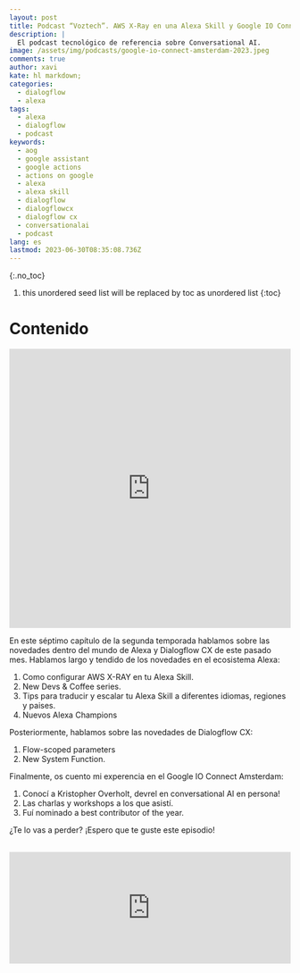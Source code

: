 ```yaml
---
layout: post
title: Podcast “Voztech”. AWS X-Ray en una Alexa Skill y Google IO Connect Amsterdam
description: |
  El podcast tecnológico de referencia sobre Conversational AI.
image: /assets/img/podcasts/google-io-connect-amsterdam-2023.jpeg
comments: true
author: xavi
kate: hl markdown;
categories:
  - dialogflow
  - alexa
tags:
  - alexa
  - dialogflow
  - podcast
keywords:
  - aog
  - google assistant
  - google actions
  - actions on google
  - alexa
  - alexa skill
  - dialogflow
  - dialogflowcx
  - dialogflow cx
  - conversationalai
  - podcast
lang: es
lastmod: 2023-06-30T08:35:08.736Z
---
```

{:.no_toc}
1. this unordered seed list will be replaced by toc as unordered list
{:toc}

# Contenido

<iframe width="100%" height="500" src="https://www.youtube.com/embed/6dqboIIVuJg" title="YouTube video player" frameborder="0" allow="accelerometer; autoplay; clipboard-write; encrypted-media; gyroscope; picture-in-picture; web-share" allowfullscreen></iframe>

En este séptimo capítulo de la segunda temporada hablamos sobre las novedades dentro del mundo de Alexa y Dialogflow CX de este pasado mes. Hablamos largo y tendido de los novedades en el ecosistema Alexa:
1. Como configurar AWS X-RAY en tu Alexa Skill.
2. New Devs & Coffee series.
3. Tips para traducir y escalar tu Alexa Skill a diferentes idiomas, regiones y paises.
4. Nuevos Alexa Champions

Posteriormente, hablamos sobre las novedades de Dialogflow CX:
1. Flow-scoped parameters
2. New System Function.

Finalmente, os cuento mi experencia en el Google IO Connect Amsterdam:
1. Conocí a Kristopher Overholt, devrel en conversational AI en persona!
2. Las charlas y workshops a los que asistí.
3. Fuí nominado a best contributor of the year.

¿Te lo vas a perder? ¡Espero que te guste este episodio!

<br/>

<iframe src="https://podcasters.spotify.com/pod/show/voztech/embed/episodes/2x07-AWS-X-Ray-en-una-Alexa-Skill-y-Google-IO-Connect-Amsterdam-e26clqv" height="200px" width="100%" frameborder="0" scrolling="no"></iframe>